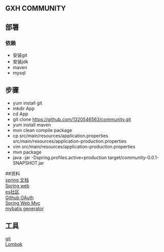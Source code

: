 ## GXH COMMUNITY

## 部署
### 依赖
- 安装git  
- 安装jdk  
- maven  
- mysql
## 步骤   
- yum install git 
- mkdir App
- cd App
- git clone https://github.com/1320546563/community.git  
- yum install maven  
- mvn clean compile package
- cp  src/main/resources/application.properties  src/main/resources/application-production.properties  
- vim src/main/resources/application-production.properties  
- mvn package  
- java -jar -Dspring.profiles.active=production target/community-0.0.1-SNAPSHOT.jar

##资料  
[spring 文档](http://spring.io/guides)  
[Spring web](http://spring.io/guides/gs/serving-web-content/)  
[es社区](http://elasticsearch.cn/explore)  
[Github OAuth](https://developer.github.com/apps/building-oauth-apps/creating-an-oauth-app/)  
[Spring Web Mvc](https://docs.spring.io/spring/docs/5.1.9.RELEASE/spring-framework-reference/web.html#spring-web)  
[mybatis generator](http://www.mybatis.org/generator/reference/plugins.html)
## 工具
[git](http://git-scm.com/download)  
[Lombok](http://www.projectlombok.org)  
 
